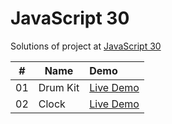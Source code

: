 # JavaScript 30

Solutions of project at [JavaScript 30](https://courses.wesbos.com/account/access/5fec20de3a75762422aab859/view/194130650)

|  #  | Name     | Demo                                                               |
| :-: | -------- | :----------------------------------------------------------------- |
| 01  | Drum Kit | [Live Demo](https://sarangwadode.github.io/javascript30/Drum-Kit/) |
| 02  | Clock    | [Live Demo](https://sarangwadode.github.io/javascript30/Clock/)    |
